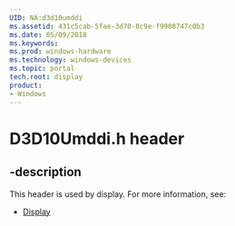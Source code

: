 ```yaml
---
UID: NA:d3d10umddi
ms.assetid: 431c5cab-5fae-3d70-8c9e-f9908747c0b3
ms.date: 05/09/2018
ms.keywords: 
ms.prod: windows-hardware
ms.technology: windows-devices
ms.topic: portal
tech.root: display
product:
- Windows
---
```


# D3D10Umddi.h header


## -description


This header is used by display. For more information, see:

- [Display](../_display/index.md)
